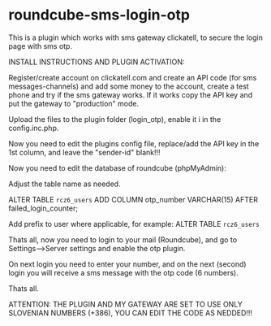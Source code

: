 # roundcube-sms-login-otp
This is a plugin which works with sms gateway clickatell, to secure the login page with sms otp.

INSTALL INSTRUCTIONS AND PLUGIN ACTIVATION:

Register/create account on clickatell.com and create an API code (for sms messages-channels) and add some money to the account, create a test phone and try if the sms gateway works. If it works copy the API key and put the gateway to "production" mode.

Upload the files to the plugin folder (login_otp), enable it i in the config.inc.php.

Now you need to edit the plugins config file, replace/add the API key in the 1st column, and leave the "sender-id" blank!!!

Now you need to edit the database of roundcube (phpMyAdmin):

Adjust the table name as needed.

ALTER TABLE `rcz6_users` ADD COLUMN otp_number VARCHAR(15) AFTER failed_login_counter;

Add prefix to user where applicable, for example:
ALTER TABLE `rcz6_users`

Thats all,
now you need to login to your mail (Roundcube), and go to Settings-->Server settings and enable the otp plugin.

On next login you need to enter your number, and on the next (second) login you will receive a sms message with the otp code (6 numbers).

Thats all.

ATTENTION: THE PLUGIN AND MY GATEWAY ARE SET TO USE ONLY SLOVENIAN NUMBERS (+386), YOU CAN EDIT THE CODE AS NEDDED!!!

